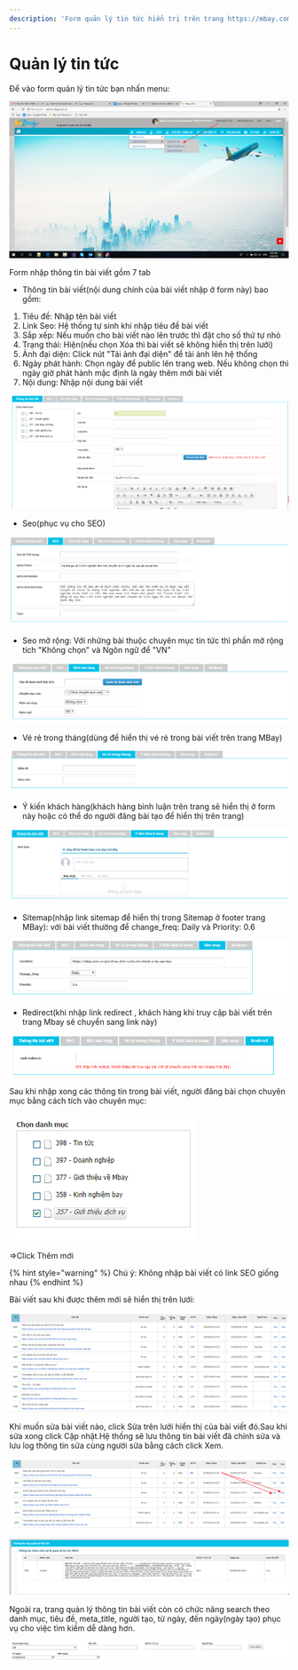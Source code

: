 ```yaml
---
description: 'Form quản lý tin tức hiển trị trên trang https://mbay.com.vn/'
---
```


# Quản lý tin tức

Để vào form quản lý tin tức bạn nhấn menu:

![](../../../.gitbook/assets/image%20%289%29.png)

Form nhập thông tin bài viết gồm 7 tab

* Thông tin bài viết\(nội dung chính của bài viết nhập ở form này\) bao gồm:

1. Tiêu đề: Nhập tên bài viết
2. Link Seo: Hệ thống tự sinh khi nhập tiêu đề bài viết
3. Sắp xếp: Nếu muốn cho bài viết nào lên trước thì đặt cho số thứ tự nhỏ
4. Trạng thái: Hiện\(nếu chọn Xóa thì bài viết sẽ không hiển thị trên lưới\)
5. Ảnh đại diện: Click nút "Tải ảnh đại diện" để tải ảnh lên hệ thống
6. Ngày phát hành: Chọn ngày để public lên trang web. Nếu không chọn thì ngày giờ phát hành mặc định là ngày thêm mới bài viết
7. Nội dung: Nhập nội dung bài viết

![](../../../.gitbook/assets/image%20%282%29.png)

* Seo\(phục vụ cho SEO\)

![H&#xEC;nh 2: Nh&#x1EAD;p th&#xF4;ng tin SEO](../../../.gitbook/assets/image%20%2817%29.png)

* Seo mở rộng: Với những bài thuộc chuyên mục tin tức thì phần mở rộng tích "Không chọn" và Ngôn ngữ để "VN"

![H&#xEC;nh 3: Nh&#x1EAD;p th&#xF4;ng tin SEO m&#x1EDF; r&#x1ED9;ng](../../../.gitbook/assets/image%20%2834%29.png)

* Vé rẻ trong tháng\(dùng để hiển thị vé rẻ trong bài viết trên trang MBay\)

![H&#xEC;nh 4: Nh&#x1EAD;p v&#xE9; r&#x1EBB; trong th&#xE1;ng](../../../.gitbook/assets/image%20%2885%29.png)

* Ý kiến khách hàng\(khách hàng bình luận trên trang sẽ hiển thị ở form này hoặc có thể do người đăng bài tạo để hiển thị trên trang\)

![H&#xEC;nh 5: Nh&#x1EAD;p &#xFD; ki&#x1EBF;n kh&#xE1;ch h&#xE0;ng](../../../.gitbook/assets/image%20%2892%29.png)

* Sitemap\(nhập link sitemap để hiển thị trong Sitemap ở footer trang MBay\): với bài viết thường để change\_freq: Daily và Priority: 0.6

![H&#xEC;nh 6: Nh&#x1EAD;p sitemap](../../../.gitbook/assets/image%20%2835%29.png)

* Redirect\(khi nhập link redirect , khách hàng khi truy cập bài viết trên trang Mbay sẽ chuyển sang link này\)

![H&#xEC;nh 7: Nh&#x1EAD;p link redirect](../../../.gitbook/assets/image%20%2850%29.png)

Sau khi nhập xong các thông tin trong bài viết, người đăng bài chọn chuyên mục bằng cách tích vào chuyên mục:

![H&#xEC;nh 8: Ch&#x1ECD;n chuy&#xEA;n m&#x1EE5;c](../../../.gitbook/assets/image%20%2875%29.png)

=&gt;Click Thêm mới

{% hint style="warning" %}
Chú ý: Không nhập bài viết có link SEO giống nhau
{% endhint %}

Bài viết sau khi được thêm mới sẽ hiển thị trên lưới:

![H&#xEC;nh 9: Th&#xF4;ng tin b&#xE0;i vi&#x1EBF;t](../../../.gitbook/assets/image%20%2832%29.png)

Khi muốn sửa bài viết nào, click Sửa trên lưới hiển thị của bài viết đó.Sau khi sửa xong click Cập nhật.Hệ thống sẽ lưu thông tin bài viết đã chỉnh sửa và lưu log thông tin sửa cùng người sửa bằng cách click Xem.

![](../../../.gitbook/assets/image%20%2821%29.png)

![H&#xEC;nh 10: Th&#xF4;ng tin log ch&#x1EC9;nh s&#x1EED;a b&#xE0;i vi&#x1EBF;t](../../../.gitbook/assets/image%20%2831%29.png)

Ngoài ra, trang quản lý thông tin bài viết còn có chức năng search theo danh mục, tiêu đề, meta\_title, người tạo, từ ngày, đến ngày\(ngày tạo\) phục vụ cho việc tìm kiếm dễ dàng hơn.

![H&#xEC;nh 11: Khung t&#xEC;m ki&#x1EBF;m](../../../.gitbook/assets/image%20%2838%29.png)


